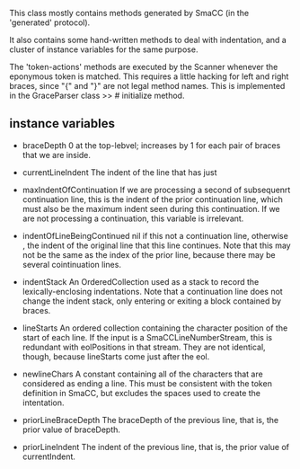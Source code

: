 This class mostly contains methods generated by SmaCC (in the 'generated' protocol).

It also contains some hand-written methods to deal with indentation, 
and a cluster of instance variables for the same purpose.

The 'token-actions' methods are executed by the Scanner whenever the
eponymous token is matched.  This requires a little hacking for left and right braces, since "{" and "}" are not legal method names.  This is implemented in the GraceParser class >> # initialize method.

## instance variables ##
  - braceDepth
        0 at the top-lebvel; increases by 1 for each pair of braces that we are inside.
  - currentLineIndent
        The indent of the line that has just 

  - maxIndentOfContinuation
        If we are processing a second of subsequenrt continuation line, this is the
        indent of the prior continuation line, which must also be the maximum indent
        seen during this continuation.  If we are not processing a continuation, this
        variable is irrelevant.
  - indentOfLineBeingContinued
        nil if this not a continuation line, otherwise , the indent of the original line
        that this line continues.  Note that this may not be the same as the index of the 
        prior line, because there may be several cointinuation lines.
  - indentStack
        An OrderedCollection used as a stack to record the lexically-enclosing
        indentations.  Note that a continuation line does not  change the indent stack,
        only entering or exiting a block contained by braces.
  - lineStarts
        An ordered collection containing the character position of the start of each line.
        If the input is a SmaCCLineNumberStream, this is redundant with eolPositions
        in that stream.  They are not identical, though, because lineStarts come just after
        the eol.
   - newlineChars
        A constant containing all of the characters that are considered as ending a line.
        This must be consistent with the token definition in SmaCC, but excludes the
        spaces used to create the intentation.
  - priorLineBraceDepth
        The braceDepth of the previous line, that is, the prior value of braceDepth.
  - priorLineIndent
        The indent of the previous line, that is, the prior value of currentIndent.
